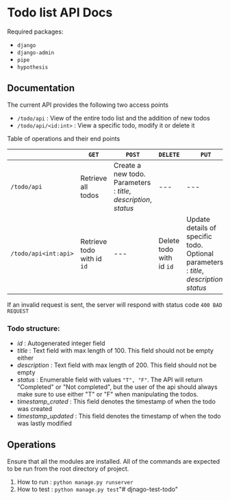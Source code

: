# Todo list API Docs

Required packages:

* `django`
* `django-admin`
* `pipe`
* `hypothesis`

## Documentation

The current API provides the following two access points

* `/todo/api` : View of the entire todo list and the addition of new todos
* `/todo/api/<id:int>` : View a specific todo, modify it or delete it

Table of operations and their end points

||`GET`| `POST`|`DELETE`| `PUT` |
| --- | --- | --- | --- | --- |
| `/todo/api` | Retrieve all todos | Create a new todo. Parameters : _title_, _description_, _status_ | --- | --- |
| `/todo/api<int:api>` | Retrieve todo with id `id` | --- | Delete todo with id `id` | Update details of specific todo. Optional parameters: : _title_, _description_, _status_|

If an invalid request is sent, the server will respond with status code `400 BAD REQUEST`

### Todo structure:

* _id_ :  Autogenerated integer field
* _title_ : Text field with max length of 100. This field should not be empty either
* _description_ : Text field with max length of 200. This field should not be empty
* _status_ : Enumerable field with values `"T", "F"`. The API will return
"Completed" or "Not completed", but the user of the api should always make sure to use either "T" or "F" when manipulating the todos.
* _timestamp\_crated_ : This field denotes the timestamp of when the todo was created
* _timestamp\_updated_ : This field denotes the timestamp of when the todo was lastly modified

## Operations

Ensure that all the modules are installed. All of the
commands are expected to be run from the root directory of project.

1. How to run : `python manage.py runserver`
2. How to test : `python manage.py test`"# djnago-test-todo" 
